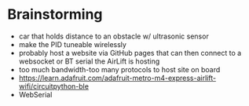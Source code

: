 # Brainstorming
- car that holds distance to an obstacle w/ ultrasonic sensor
- make the PID tuneable wirelessly
- probably host a website via GitHub pages that can then connect to a websocket or BT serial the AirLift is hosting
- too much bandwidth-too many protocols to host site on board
- https://learn.adafruit.com/adafruit-metro-m4-express-airlift-wifi/circuitpython-ble
- WebSerial